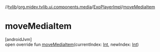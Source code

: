 //[tvlib](../../../index.md)/[org.mjdev.tvlib.ui.components.media](../index.md)/[ExoPlayerImpl](index.md)/[moveMediaItem](move-media-item.md)

# moveMediaItem

[androidJvm]\
open override fun [moveMediaItem](move-media-item.md)(currentIndex: [Int](https://kotlinlang.org/api/latest/jvm/stdlib/kotlin/-int/index.html), newIndex: [Int](https://kotlinlang.org/api/latest/jvm/stdlib/kotlin/-int/index.html))
